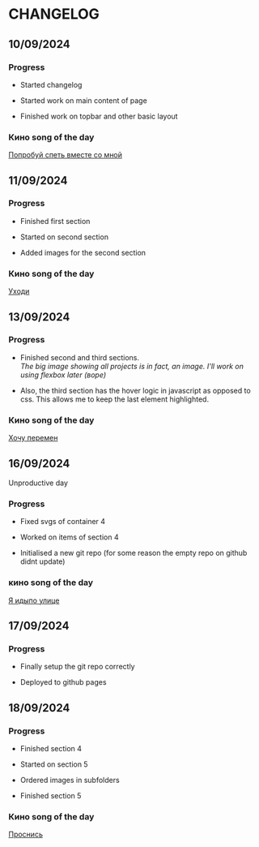 # CHANGELOG

## 10/09/2024

### Progress

- Started changelog

- Started work on main content of page

- Finished work on topbar and other basic layout

### Кино song of the day

[Попробуй спеть вместе со мной](https://open.spotify.com/track/0ULS6AtzBmgJ3ISmuJtihf?si=1f8588aa53944028)

## 11/09/2024

### Progress

- Finished first section

- Started on second section

- Added images for the second section

### Кино song of the day

[Уходи](https://open.spotify.com/track/1NALVPXjIWtNACKYojhP5z?si=271d5863830b4989)

## 13/09/2024

### Progress

- Finished second and third sections.  
*The big image showing all projects is in fact, an image. I'll work on using flexbox later (воре)*

- Also, the third section has the hover logic in javascript as opposed to css. This allows me to keep the last element highlighted.

### Кино song of the day

[Хочу перемен](https://open.spotify.com/track/3uTMwljOgDz2s6oXrM1BQO?si=c3338afe52a64407)

## 16/09/2024

Unproductive day

### Progress

- Fixed svgs of container 4

- Worked on items of section 4

- Initialised a new git repo (for some reason the empty repo on github didnt update)

### кино song of the day

[Я идыпо улице](https://open.spotify.com/track/6vv7geUObhk2VWcATU3m70?si=bd9bcd066ed347ed)

## 17/09/2024

### Progress

- Finally setup the git repo correctly

- Deployed to github pages

## 18/09/2024

### Progress

- Finished section 4

- Started on section 5

- Ordered images in subfolders

- Finished section 5

### Кино song of the day

[Проснись](https://open.spotify.com/track/2b28wvQUu4CdYEM7qLRXhV?si=e517c47a235f4c89)

